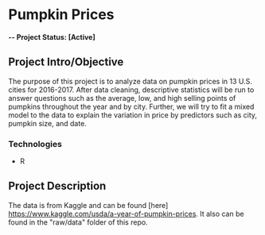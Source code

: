 # Pumpkin Prices

#### -- Project Status: [Active]

## Project Intro/Objective
The purpose of this project is to analyze data on pumpkin prices in 13 U.S. cities for 2016-2017. After data cleaning, descriptive statistics will be run to answer questions such as the average, low, and high selling points of pumpkins throughout the year and by city. Further, we will try to fit a mixed model to the data to explain the variation in price by predictors such as city, pumpkin size, and date.

### Technologies
* R 

## Project Description
The data is from Kaggle and can be found [here] https://www.kaggle.com/usda/a-year-of-pumpkin-prices. It also can be found in the "raw/data" folder of this repo. 

